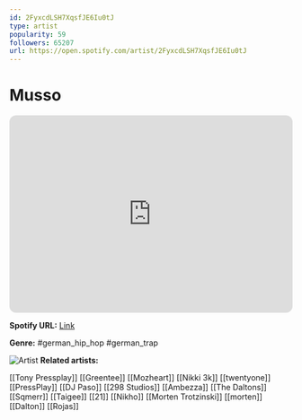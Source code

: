 ```yaml
---
id: 2FyxcdLSH7XqsfJE6Iu0tJ
type: artist
popularity: 59
followers: 65207
url: https://open.spotify.com/artist/2FyxcdLSH7XqsfJE6Iu0tJ
---
```

# Musso

<iframe style="border-radius:12px" src="https://open.spotify.com/embed/artist/2FyxcdLSH7XqsfJE6Iu0tJ" width="100%" height="352" frameBorder="0" allowfullscreen="" allow="autoplay; clipboard-write; encrypted-media; fullscreen; picture-in-picture" loading="lazy"></iframe>

**Spotify URL:** [Link](https://open.spotify.com/artist/2FyxcdLSH7XqsfJE6Iu0tJ)

**Genre:**  #german_hip_hop #german_trap

![Artist](https://i.scdn.co/image/ab6761610000e5ebfd8346bc0d6a1945ea9eded2)
**Related artists:**

[[Tony Pressplay]]
[[Greentee]]
[[Mozheart]]
[[Nikki 3k]]
[[twentyone]]
[[PressPlay]]
[[DJ Paso]]
[[298 Studios]]
[[Ambezza]]
[[The Daltons]]
[[Sqmerr]]
[[Taigee]]
[[21]]
[[Nikho]]
[[Morten Trotzinski]]
[[morten]]
[[Dalton]]
[[Rojas]]
